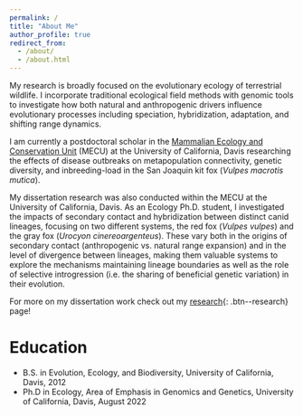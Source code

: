 ```yaml
---
permalink: /
title: "About Me"
author_profile: true
redirect_from: 
  - /about/
  - /about.html
---
```


My research is broadly focused on the evolutionary ecology of terrestrial wildlife. I incorporate traditional ecological field methods with genomic tools to investigate how both natural and anthropogenic drivers influence evolutionary processes including speciation, hybridization, adaptation, and shifting range dynamics. 

I am currently a postdoctoral scholar in the [Mammalian Ecology and Conservation Unit](https://mecu.ucdavis.edu) (MECU) at the University of California, Davis researching the effects of disease outbreaks on metapopulation connectivity, genetic diversity, and inbreeding-load in the San Joaquin kit fox (*Vulpes macrotis mutica*).

My dissertation research was also conducted within the MECU at the University of California, Davis. As an Ecology Ph.D. student, I investigated the impacts of secondary contact and hybridization between distinct canid lineages, focusing on two different systems, the red fox (*Vulpes vulpes*) and the gray fox (*Urocyon cinereoargenteus*). These vary both in the origins of secondary contact (anthropogenic vs. natural range expansion) and in the level of divergence between lineages, making them valuable systems to explore the mechanisms maintaining lineage boundaries as well as the role of selective introgression (i.e. the sharing of beneficial genetic variation) in their evolution.

For more on my dissertation work check out my [research](https://squisquater.github.io/research/){: .btn--research} page!

# Education
* B.S. in Evolution, Ecology, and Biodiversity, University of California, Davis, 2012
* Ph.D in Ecology, Area of Emphasis in Genomics and Genetics, University of California, Davis, August 2022

